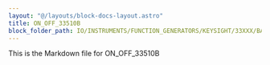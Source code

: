 ```yaml
---
layout: "@/layouts/block-docs-layout.astro"
title: ON_OFF_33510B
block_folder_path: IO/INSTRUMENTS/FUNCTION_GENERATORS/KEYSIGHT/33XXX/BASIC/ON_OFF_33510B
---
```


This is the Markdown file for ON_OFF_33510B

